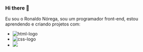 ### Hi there 👋

Eu sou o Ronaldo Nórega, sou um programador front-end, estou aprendendo e criando projetos com:<br>
- <img src="https://img.shields.io/badge/HTML5-E34F26?style=for-the-badge&logo=html5&logoColor=white" alt="html-logo"><br>
- <img src="https://img.shields.io/badge/CSS3-1572B6?style=for-the-badge&logo=css3&logoColor=white" alt="css-logo"><br>
- <img src="https://img.shields.io/badge/JavaScript-323330?style=for-the-badge&logo=javascript&logoColor=F7DF1E">

